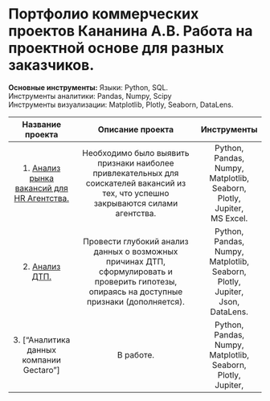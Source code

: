 # Портфолио коммерческих проектов  Кананина А.В. Работа на проектной основе для разных заказчиков.

**Основные инструменты:**
Языки: Python, SQL.<br>
Инструменты аналитики: Pandas, Numpy, Scipy<br>
Инструменты визуализации: Matplotlib, Plotly, Seaborn, DataLens.

| **Название проекта** | **Описание проекта** | **Инструменты** |
|:----------:|:----------:|:----------:|
| 1. [Анализ рынка вакансий для HR Агентства.](https://github.com/Colonist1096/Data-analyst-project/tree/main/%D0%90%D0%BD%D0%B0%D0%BB%D0%B8%D0%B7%20%D1%80%D1%8B%D0%BD%D0%BA%D0%B0%20%D0%B2%D0%B0%D0%BA%D0%B0%D0%BD%D1%81%D0%B8%D0%B9%20%D0%B4%D0%BB%D1%8F%20HR%20%D0%90%D0%B3%D0%B5%D0%BD%D1%82%D1%81%D1%82%D0%B2%D0%B0.) | Необходимо было выявить признаки наиболее привлекательных для соискателей вакансий из тех, что успешно закрываются силами агентства.| Python,<br> Pandas,<br> Numpy,<br> Matplotlib,<br> Seaborn,<br> Plotly,<br> Jupiter,<br> MS Excel. |
| 2. [Анализ ДТП.](https://github.com/Colonist1096/Data-analyst-project/tree/main/%D0%90%D0%BD%D0%B0%D0%BB%D0%B8%D0%B7%20%D0%94%D0%A2%D0%9F.)| Провести глубокий анализ данных о возможных причинах ДТП, сформулировать и проверить гипотезы, опираясь на доступные признаки (дополняется).| Python,<br> Pandas,<br> Numpy,<br> Matplotlib,<br> Seaborn,<br> Plotly,<br> Jupiter,<br> Json,<br> DataLens.|
| 3. [“Аналитика данных компании Gectaro”] | В работе. | Python,<br> Pandas,<br> Numpy,<br> Matplotlib,<br> Seaborn,<br> Plotly,<br> Jupiter,<br> |
